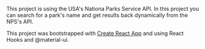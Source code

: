 This project is using the USA's Nationa Parks Service API.
In this project you can search for a park's name and get results back dynamically from the NPS's API.

This project was bootstrapped with [Create React App](https://github.com/facebook/create-react-app) and using React Hooks and @material-ui.
